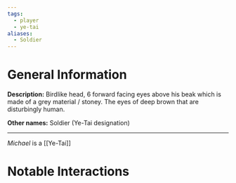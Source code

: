 ```yaml
---
tags:
  - player
  - ye-tai
aliases:
  - Soldier
---
```

# General Information
**Description:** Birdlike head, 6 forward facing eyes above his beak which is made of a grey material / stoney. The eyes of deep brown that are disturbingly human.

**Other names:** Soldier (Ye-Tai designation)

---
*Michael* is a [[Ye-Tai]] 

# Notable Interactions
